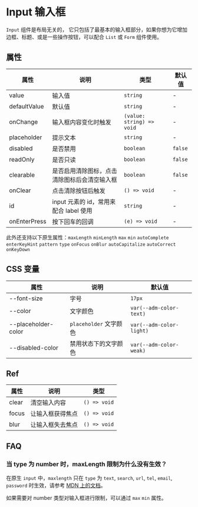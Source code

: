 # Input 输入框

`Input` 组件是布局无关的， 它只包括了最基本的输入框部分，如果你想为它增加边框、标题、或是一些操作按钮，可以配合 `List` 或 `Form` 组件使用。

<code src="./demos/index.tsx"></code>

## 属性

| 属性         | 说明                                         | 类型                      | 默认值  |
| ------------ | -------------------------------------------- | ------------------------- | ------- |
| value        | 输入值                                       | `string`                  | -       |
| defaultValue | 默认值                                       | `string`                  | -       |
| onChange     | 输入框内容变化时触发                         | `(value: string) => void` | -       |
| placeholder  | 提示文本                                     | `string`                  | -       |
| disabled     | 是否禁用                                     | `boolean`                 | `false` |
| readOnly     | 是否只读                                     | `boolean`                 | `false` |
| clearable    | 是否启用清除图标，点击清除图标后会清空输入框 | `boolean`                 | `false` |
| onClear      | 点击清除按钮后触发                           | `() => void`              | -       |
| id           | input 元素的 id，常用来配合 label 使用       | `string`                  | -       |
| onEnterPress | 按下回车的回调                               | `(e) => void`             | -       |

此外还支持以下原生属性：`maxLength` `minLength` `max` `min` `autoComplete` `enterKeyHint` `pattern` `type` `onFocus` `onBlur` `autoCapitalize` `autoCorrect` `onKeyDown`

## CSS 变量

| 属性                | 说明                   | 默认值                   |
| ------------------- | ---------------------- | ------------------------ |
| --font-size         | 字号                   | `17px`                   |
| --color             | 文字颜色               | `var(--adm-color-text)`  |
| --placeholder-color | `placeholder` 文字颜色 | `var(--adm-color-light)` |
| --disabled-color    | 禁用状态下的文字颜色   | `var(--adm-color-weak)`  |

## Ref

| 属性  | 说明             | 类型         |
| ----- | ---------------- | ------------ |
| clear | 清空输入内容     | `() => void` |
| focus | 让输入框获得焦点 | `() => void` |
| blur  | 让输入框失去焦点 | `() => void` |

## FAQ

### 当 type 为 number 时，maxLength 限制为什么没有生效？

在原生 `input` 中，`maxlength` 只在 `type` 为 `text`, `search`, `url`, `tel`, `email`, `password` 时生效，请参考 [MDN 上的文档](https://developer.mozilla.org/en-US/docs/Web/HTML/Element/Input#attr-maxlength)。

如果需要对 number 类型对输入框进行限制，可以通过 `max` `min` 属性。
